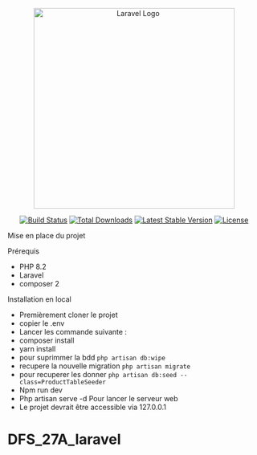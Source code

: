 <p align="center"><a href="https://laravel.com" target="_blank"><img src="https://raw.githubusercontent.com/laravel/art/master/logo-lockup/5%20SVG/2%20CMYK/1%20Full%20Color/laravel-logolockup-cmyk-red.svg" width="400" alt="Laravel Logo"></a></p>

<p align="center">
<a href="https://github.com/laravel/framework/actions"><img src="https://github.com/laravel/framework/workflows/tests/badge.svg" alt="Build Status"></a>
<a href="https://packagist.org/packages/laravel/framework"><img src="https://img.shields.io/packagist/dt/laravel/framework" alt="Total Downloads"></a>
<a href="https://packagist.org/packages/laravel/framework"><img src="https://img.shields.io/packagist/v/laravel/framework" alt="Latest Stable Version"></a>
<a href="https://packagist.org/packages/laravel/framework"><img src="https://img.shields.io/packagist/l/laravel/framework" alt="License"></a>
</p>

Mise en place du projet

Prérequis
* PHP 8.2
* Laravel 
* composer 2

Installation en local
* Premièrement cloner le projet
* copier le .env
* Lancer les commande suivante :
* composer install
* yarn install
* pour suprimmer la bdd ``` php artisan db:wipe  ```
* recupere la nouvelle migration ```php artisan migrate ```
* pour recuperer les donner ```php artisan db:seed --class=ProductTableSeeder  ```
* Npm run dev
* Php artisan serve -d Pour lancer le serveur web
* Le projet devrait être accessible via 127.0.0.1

# DFS_27A_laravel
